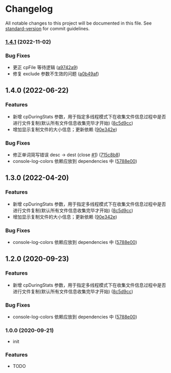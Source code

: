 # Changelog

All notable changes to this project will be documented in this file. See [standard-version](https://github.com/conventional-changelog/standard-version) for commit guidelines.

### [1.4.1](https://github.com/lzwme/dir-fast-copy/compare/v1.4.0...v1.4.1) (2022-11-02)


### Bug Fixes

* 更正 cpFile 等待逻辑 ([a9742a9](https://github.com/lzwme/dir-fast-copy/commit/a9742a9070b88e7e2b1b27b03fca9abe986ad840))
* 修复 exclude 参数不生效的问题 ([a0b49af](https://github.com/lzwme/dir-fast-copy/commit/a0b49afec063e82a5587c98c7481cd5a357b233b))

## 1.4.0 (2022-06-22)


### Features

* 新增 cpDuringStats 参数，用于指定多线程模式下在收集文件信息过程中是否进行文件复制(默认所有文件信息收集完毕才开始) ([8c5d9cc](https://github.com/lzwme/dir-fast-copy/commit/8c5d9cc4ea0c592222f9a1c2d072e7151d3c3a88))
* 增加显示复制文件的大小信息；更新依赖 ([90e342e](https://github.com/lzwme/dir-fast-copy/commit/90e342ea34483da044846e776361199145e4ca50))


### Bug Fixes

* 修正单词简写错误 desc -> dest (close [#1](https://github.com/lzwme/dir-fast-copy/issues/1)) ([715c8b8](https://github.com/lzwme/dir-fast-copy/commit/715c8b8d7b69fef10196da55419e7f8628b38780))
* console-log-colors 依赖应放到 dependencies 中 ([5788e00](https://github.com/lzwme/dir-fast-copy/commit/5788e0046399b58af1f3778227faf0ab7d65ce97))

## 1.3.0 (2022-04-20)


### Features

* 新增 cpDuringStats 参数，用于指定多线程模式下在收集文件信息过程中是否进行文件复制(默认所有文件信息收集完毕才开始) ([8c5d9cc](https://github.com/lzwme/dir-fast-copy/commit/8c5d9cc4ea0c592222f9a1c2d072e7151d3c3a88))
* 增加显示复制文件的大小信息；更新依赖 ([90e342e](https://github.com/lzwme/dir-fast-copy/commit/90e342ea34483da044846e776361199145e4ca50))


### Bug Fixes

* console-log-colors 依赖应放到 dependencies 中 ([5788e00](https://github.com/lzwme/dir-fast-copy/commit/5788e0046399b58af1f3778227faf0ab7d65ce97))

## 1.2.0 (2020-09-23)


### Features

* 新增 cpDuringStats 参数，用于指定多线程模式下在收集文件信息过程中是否进行文件复制(默认所有文件信息收集完毕才开始) ([8c5d9cc](https://github.com/lzwme/dir-fast-copy/commit/8c5d9cc4ea0c592222f9a1c2d072e7151d3c3a88))

### Bug Fixes

* console-log-colors 依赖应放到 dependencies 中 ([5788e00](https://github.com/lzwme/dir-fast-copy/commit/5788e0046399b58af1f3778227faf0ab7d65ce97))

### 1.0.0 (2020-09-21)

* init

### Features

* TODO
